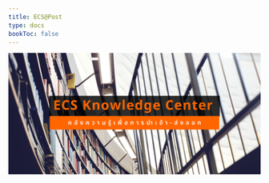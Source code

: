 ```yaml
---
title: ECS@Post
type: docs
bookToc: false
---
```




![](https://github.com/ecs-support/knowledge-center/raw/master/img/knowledge-center.png)

 <!---  ECS Knowledge Center - คลังความรู้เพื่อการนำเข้า-ส่งออก   ![](https://github.com/ecs-support/knowledge-center/raw/master/img/ECS-knowledge-Center.png)  -->